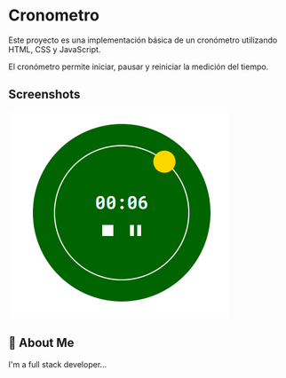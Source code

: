 # Cronometro

Este proyecto es una implementación básica de un cronómetro utilizando HTML, CSS y JavaScript.



El cronómetro permite iniciar, pausar y reiniciar la medición del tiempo.




## Screenshots

![App Screenshot](Crono2.jpg)


## 🚀 About Me
I'm a full stack developer...
